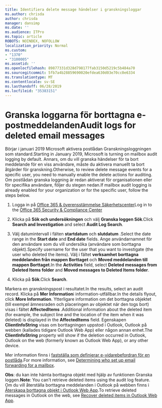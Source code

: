 ```yaml
---
title: Identifiera delete message händelser i granskningsloggar
ms.author: chrisda
author: chrisda
manager: dansimp
ms.date: ''
ms.audience: ITPro
ms.topic: article
ROBOTS: NOINDEX, NOFOLLOW
localization_priority: Normal
ms.custom:
- "1370"
- "3100005"
ms.assetid: ''
ms.openlocfilehash: 89877331d328d798177fab3150d5219c5b484a70
ms.sourcegitcommit: 5fb7a4b28859690020efdea630d03e70cc0e6334
ms.translationtype: MT
ms.contentlocale: sv-SE
ms.lasthandoff: 06/28/2019
ms.locfileid: "35383151"
---
```

# <a name="audit-logs-for-deleted-email-messages"></a><span data-ttu-id="89df0-102">Granska loggarna för borttagna e-postmeddelanden</span><span class="sxs-lookup"><span data-stu-id="89df0-102">Audit logs for deleted email messages</span></span>

<span data-ttu-id="89df0-103">Börjar i januari 2019 Microsoft aktivera postlådan Granskningsloggningen som standard.</span><span class="sxs-lookup"><span data-stu-id="89df0-103">Starting in January 2019, Microsoft is turning on mailbox audit logging by default.</span></span> <span data-ttu-id="89df0-104">Annars, om du vill granska händelser för ta bort meddelande för en viss användare, måste du aktivera manuellt ta bort åtgärder för granskning.</span><span class="sxs-lookup"><span data-stu-id="89df0-104">Otherwise, to review delete message events for a specific user, you need to manually enable the delete actions for auditing.</span></span> <span data-ttu-id="89df0-105">Om postlådan granska loggning är redan aktiverat för organisationen eller för specifika användare, följer du stegen nedan.</span><span class="sxs-lookup"><span data-stu-id="89df0-105">If mailbox audit logging is already enabled for your organization or for the specific user, follow the steps below.</span></span>

1. <span data-ttu-id="89df0-106">Logga in på [Office 365 & överensstämmelse Säkerhetscenter](https://protection.office.com/)</span><span class="sxs-lookup"><span data-stu-id="89df0-106">Log in to the [Office 365 Security & Compliance Center](https://protection.office.com/)</span></span>

2. <span data-ttu-id="89df0-107">Klicka på **Sök och undersökningen** och välj **Granska loggen Sök**.</span><span class="sxs-lookup"><span data-stu-id="89df0-107">Click **Search and Investigation** and select **Audit Log Search**.</span></span>

3. <span data-ttu-id="89df0-108">Välj datumintervall i fälten **startdatum** och **slutdatum** .</span><span class="sxs-lookup"><span data-stu-id="89df0-108">Select the date range in the **Start date** and **End date** fields.</span></span> <span data-ttu-id="89df0-109">Ange användarnamnet för den användare som du vill undersöka (användare som borttagna objekt).</span><span class="sxs-lookup"><span data-stu-id="89df0-109">Specify username for the user that you want to investigate (the user who deleted the items).</span></span> <span data-ttu-id="89df0-110">Välj i fältet **verksamhet** **borttagna meddelanden från mappen Borttaget** och **Moved meddelanden till mappen Borttaget**.</span><span class="sxs-lookup"><span data-stu-id="89df0-110">In the **Activities** field, select **Deleted messages from Deleted Items folder** and **Moved messages to Deleted Items folder**.</span></span>

4. <span data-ttu-id="89df0-111">Klicka på **Sök**.</span><span class="sxs-lookup"><span data-stu-id="89df0-111">Click **Search**.</span></span>

<span data-ttu-id="89df0-112">Markera en granskningspost i resultatet.</span><span class="sxs-lookup"><span data-stu-id="89df0-112">In the results, select an audit record.</span></span> <span data-ttu-id="89df0-113">Klicka på **Mer Information**i information-utfällbar.</span><span class="sxs-lookup"><span data-stu-id="89df0-113">In the details flyout, click **More Information**.</span></span> <span data-ttu-id="89df0-114">Ytterligare information om det borttagna objektet (till exempel ämnesraden och placeringen av objektet när den togs bort) visas i fältet **AffectedItems** .</span><span class="sxs-lookup"><span data-stu-id="89df0-114">Additional information about the deleted item (for example, the subject line and the location of the item when it was deleted) is displayed in the **AffectedItems** field.</span></span> <span data-ttu-id="89df0-115">Egenskapen **ClientInfoString** visas om borttagningen uppstod i Outlook, Outlook på webben (kallades tidigare Outlook Web App) eller någon annan enhet.</span><span class="sxs-lookup"><span data-stu-id="89df0-115">The **ClientInfoString** property will show if the deletion occurred in Outlook, Outlook on the web (formerly known as Outlook Web App), or any other device.</span></span>

<span data-ttu-id="89df0-116">Mer information finns i [fastställa som definierar e-vidarebefordran för en postlåda](https://docs.microsoft.com/office365/securitycompliance/auditing-troubleshooting-scenarios#determining-if-a-user-deleted-email-items).</span><span class="sxs-lookup"><span data-stu-id="89df0-116">For more information, see [Determining who set up email forwarding for a mailbox](https://docs.microsoft.com/office365/securitycompliance/auditing-troubleshooting-scenarios#determining-if-a-user-deleted-email-items).</span></span>

<span data-ttu-id="89df0-117">**Obs**: du kan inte hämta borttagna objekt med hjälp av funktionen Granska loggen.</span><span class="sxs-lookup"><span data-stu-id="89df0-117">**Note**: You can't retrieve deleted items using the audit log feature.</span></span> <span data-ttu-id="89df0-118">Om du vill återställa borttagna meddelanden i Outlook på webben finns i [Återskapa borttagna objekt i Outlook Web App](https://support.office.com/article/C3D8FC15-EEEF-4F1C-81DF-E27964B7EDD4).</span><span class="sxs-lookup"><span data-stu-id="89df0-118">To retrieve deleted messages in Outlook on the web, see [Recover deleted items in Outlook Web App](https://support.office.com/article/C3D8FC15-EEEF-4F1C-81DF-E27964B7EDD4).</span></span>
